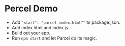 # Percel Demo

* Add `"start": "parcel index.html""` to package.json.
* Add index.html and index.js.
* Build out your app.
* Run `npm start` and let Parcel do its magic.